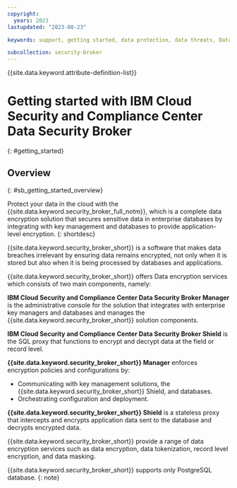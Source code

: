```yaml
---
copyright:
  years: 2023
lastupdated: "2023-08-23"

keywords: support, getting started, data protection, data threats, Data Security Broker

subcollection: security-broker
---
```


{{site.data.keyword.attribute-definition-list}}

# Getting started with IBM Cloud Security and Compliance Center Data Security Broker
{: #getting_started}

## Overview
{: #sb_getting_started_overview}

Protect your data in the cloud with the {{site.data.keyword.security_broker_full_notm}}, which is a complete data encryption solution that secures sensitive data in enterprise databases by integrating
with key management and databases to provide application-level encryption.
{: shortdesc}

{{site.data.keyword.security_broker_short}} is a software that makes data breaches irrelevant by ensuring data remains encrypted, not only when it is stored but also when it is being processed by databases and applications. 

{{site.data.keyword.security_broker_short}} offers Data encryption services which consists of two main
components, namely:

**IBM Cloud Security and Compliance Center Data Security Broker Manager** is the administrative console for
the solution that integrates with enterprise key managers and databases and manages the {{site.data.keyword.security_broker_short}} solution components.

**IBM Cloud Security and Compliance Center Data Security Broker Shield** is the SQL proxy that functions to encrypt and decrypt data at the field or record level.

**{{site.data.keyword.security_broker_short}} Manager** enforces encryption policies and
configurations by:

- Communicating with key management solutions, the {{site.data.keyword.security_broker_short}} Shield, and databases.
- Orchestrating configuration and deployment.

**{{site.data.keyword.security_broker_short}} Shield** is a stateless proxy that intercepts
and encrypts application data sent to the database and decrypts encrypted data.

{{site.data.keyword.security_broker_short}} provide a range of data encryption services such as data encryption, data tokenization, record level encryption, and data masking.

{{site.data.keyword.security_broker_short}} supports only PostgreSQL database.
{: note}


